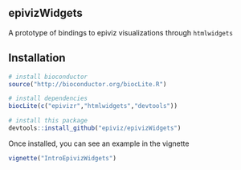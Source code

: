 epivizWidgets
--------------


A prototype of bindings to epiviz visualizations through `htmlwidgets`

## Installation

```r
# install bioconductor
source("http://bioconductor.org/biocLite.R")

# install dependencies
biocLite(c("epivizr","htmlwidgets","devtools"))

# install this package
devtools::install_github("epiviz/epivizWidgets")
```

Once installed, you can see an example in the vignette

```r
vignette("IntroEpivizWidgets")
```
